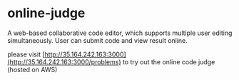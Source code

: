 # online-judge

A web-based collaborative code editor, which supports multiple user editing simultaneously. User can submit code and view result online.

please visit [http://35.164.242.163:3000](http://35.164.242.163:3000/problems) to try out the online code judge (hosted on AWS)
